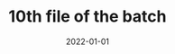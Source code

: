 ---
title: 10th file of the batch
description: another attempt to edit
date: 2022-01-01
tags: [
  "tag 4",
  "tag 5"
]
image:
  source: 10th.jpg
  alt: 10th and final?
---